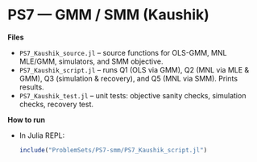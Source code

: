# PS7 — GMM / SMM (Kaushik)

**Files**
- `PS7_Kaushik_source.jl` – source functions for OLS-GMM, MNL MLE/GMM, simulators, and SMM objective.
- `PS7_Kaushik_script.jl` – runs Q1 (OLS via GMM), Q2 (MNL via MLE & GMM), Q3 (simulation & recovery), and Q5 (MNL via SMM). Prints results.
- `PS7_Kaushik_test.jl` – unit tests: objective sanity checks, simulation checks, recovery test.

**How to run**
- In Julia REPL:
  ```julia
  include("ProblemSets/PS7-smm/PS7_Kaushik_script.jl")

